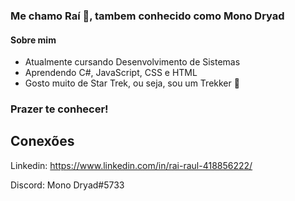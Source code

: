### Me chamo Raí 👋, tambem conhecido como Mono Dryad
#### Sobre mim

- Atualmente cursando Desenvolvimento de Sistemas
- Aprendendo C#, JavaScript, CSS e HTML
- Gosto muito de Star Trek, ou seja, sou um Trekker 🖖

### Prazer te conhecer!

## Conexões
Linkedin: https://www.linkedin.com/in/rai-raul-418856222/

Discord: Mono Dryad#5733

